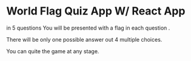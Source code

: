 # World Flag Quiz App W/ React App

in 5 questions You will be presented with a flag in each question .

There will be only one possible answer out 4 multiple choices.

You can quite the game at any stage.
